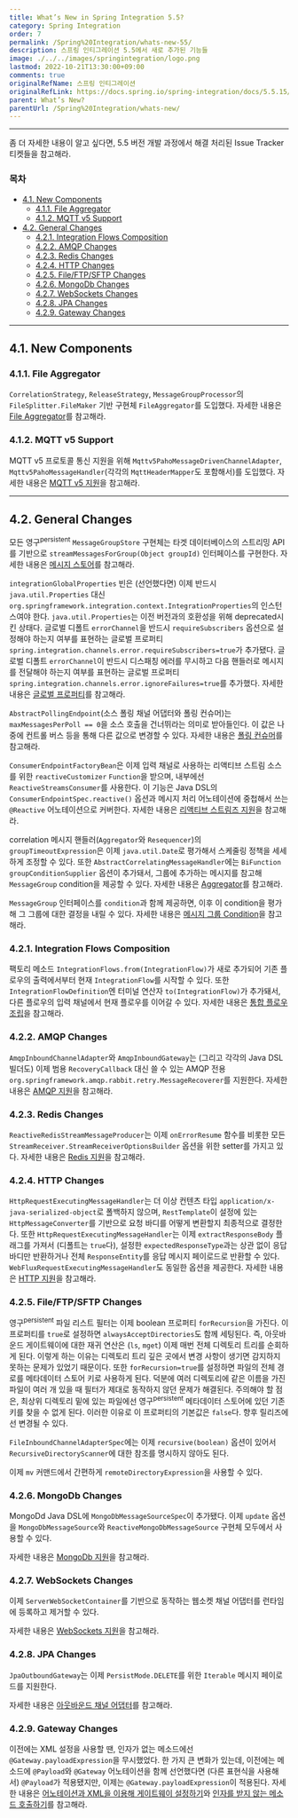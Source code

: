 ```yaml
---
title: What’s New in Spring Integration 5.5?
category: Spring Integration
order: 7
permalink: /Spring%20Integration/whats-new-55/
description: 스프링 인티그레이션 5.5에서 새로 추가된 기능들
image: ./../../images/springintegration/logo.png
lastmod: 2022-10-21T13:30:00+09:00
comments: true
originalRefName: 스프링 인티그레이션
originalRefLink: https://docs.spring.io/spring-integration/docs/5.5.15/reference/html/index-single.html#whats-new
parent: What’s New?
parentUrl: /Spring%20Integration/whats-new/
---
```


---

좀 더 자세한 내용이 알고 싶다면, 5.5 버전 개발 과정에서 해결 처리된 Issue Tracker 티켓들을 참고해라.

### 목차

- [4.1. New Components](#41-new-components)
  + [4.1.1. File Aggregator](#411-file-aggregator)
  + [4.1.2. MQTT v5 Support](#412-mqtt-v5-support)
- [4.2. General Changes](#42-general-changes)
  + [4.2.1. Integration Flows Composition](#421-integration-flows-composition)
  + [4.2.2. AMQP Changes](#422-amqp-changes)
  + [4.2.3. Redis Changes](#423-redis-changes)
  + [4.2.4. HTTP Changes](#424-http-changes)
  + [4.2.5. File/FTP/SFTP Changes](#425-fileftpsftp-changes)
  + [4.2.6. MongoDb Changes](#426-mongodb-changes)
  + [4.2.7. WebSockets Changes](#427-websockets-changes)
  + [4.2.8. JPA Changes](#428-jpa-changes)
  + [4.2.9. Gateway Changes](#429-gateway-changes)

---

## 4.1. New Components

### 4.1.1. File Aggregator

`CorrelationStrategy`, `ReleaseStrategy`, `MessageGroupProcessor`의 `FileSplitter.FileMaker` 기반 구현체 `FileAggregator`를 도입했다. 자세한 내용은 [File Aggregator](https://docs.spring.io/spring-integration/docs/5.5.15/reference/html/file.html#file-aggregator)를 참고해라.

### 4.1.2. MQTT v5 Support

MQTT v5 프로토콜 통신 지원을 위해 `Mqttv5PahoMessageDrivenChannelAdapter`, `Mqttv5PahoMessageHandler`(각각의 `MqttHeaderMapper`도 포함해서)를 도입했다. 자세한 내용은 [MQTT v5 지원](https://docs.spring.io/spring-integration/docs/5.5.15/reference/html/mqtt.html#mqtt-v5)을 참고해라.

---

## 4.2. General Changes

모든 영구<sup>persistent</sup> `MessageGroupStore` 구현체는 타겟 데이터베이스의 스트리밍 API를 기반으로 `streamMessagesForGroup(Object groupId)` 인터페이스를 구현한다. 자세한 내용은 [메시지 스토어](../system-management/#133-message-store)를 참고해라.

`integrationGlobalProperties` 빈은 (선언했다면) 이제 반드시 `java.util.Properties` 대신 `org.springframework.integration.context.IntegrationProperties`의 인스턴스여야 한다. `java.util.Properties`는 이전 버전과의 호환성을 위해 deprecated시킨 상태다. 글로벌 디폴트 `errorChannel`을 반드시 `requireSubscribers` 옵션으로 설정해야 하는지 여부를 표현하는 글로벌 프로퍼티 `spring.integration.channels.error.requireSubscribers=true`가 추가됐다. 글로벌 디폴트 `errorChannel`이 반드시 디스패칭 에러를 무시하고 다음 핸들러로 메시지를 전달해야 하는지 여부를 표현하는 글로벌 프로퍼티 `spring.integration.channels.error.ignoreFailures=true`를 추가했다. 자세한 내용은 [글로벌 프로퍼티](https://docs.spring.io/spring-integration/docs/5.5.15/reference/html/configuration.html#global-properties)를 참고해라.

`AbstractPollingEndpoint`(소스 폴링 채널 어댑터와 폴링 컨슈머)는 `maxMessagesPerPoll == 0`을 소스 호출을 건너뛰라는 의미로 받아들인다. 이 값은 나중에 컨트롤 버스 등을 통해 다른 값으로 변경할 수 있다. 자세한 내용은 [폴링 컨슈머](../messaging-endpoints/#1013-polling-consumer)를 참고해라.

`ConsumerEndpointFactoryBean`은 이제 입력 채널로 사용하는 리액티브 스트림 소스를 위한 `reactiveCustomizer` `Function`을 받으며, 내부에선 `ReactiveStreamsConsumer`를 사용한다. 이 기능은 Java DSL의 `ConsumerEndpointSpec.reactive()` 옵션과 메시지 처리 어노테이션에 중첩해서 쓰는 `@Reactive` 어노테이션으로 커버한다. 자세한 내용은 [리액티브 스트림즈 지원](../reactive-streams)을 참고해라.

correlation 메시지 핸들러(`Aggregator`와 `Resequencer`)의 `groupTimeoutExpression`은 이제 `java.util.Date`로 평가해서 스케줄링 정책을 세세하게 조정할 수 있다. 또한 `AbstractCorrelatingMessageHandler`에는 `BiFunction groupConditionSupplier` 옵션이 추가돼서, 그룹에 추가하는 메시지를 참고해 `MessageGroup` condition을 제공할 수 있다. 자세한 내용은 [Aggregator](../messaging-routing/#84-aggregator)를 참고해라.

`MessageGroup` 인터페이스를 `condition`과 함께 제공하면, 이후 이 condition을 평가해 그 그룹에 대한 결정을 내릴 수 있다. 자세한 내용은 [메시지 그룹 Condition](../system-management/#1333-message-group-condition)을 참고해라.

### 4.2.1. Integration Flows Composition

팩토리 메소드 `IntegrationFlows.from(IntegrationFlow)`가 새로 추가되어 기존 플로우의 출력에서부터 현재 `IntegrationFlow`를 시작할 수 있다. 또한 `IntegrationFlowDefinition`엔 터미널 연산자 `to(IntegrationFlow)`가 추가돼서, 다른 플로우의 입력 채널에서 현재 플로우를 이어갈 수 있다. 자세한 내용은 [통합 플로우 조립](../java-dsl/#1124-integration-flows-composition)을 참고해라.

### 4.2.2. AMQP Changes

`AmqpInboundChannelAdapter`와 `AmqpInboundGateway`는 (그리고 각각의 Java DSL 빌더도) 이제 범용 `RecoveryCallback` 대신 쓸 수 있는 AMQP 전용 `org.springframework.amqp.rabbit.retry.MessageRecoverer`를 지원한다. 자세한 내용은 [AMQP 지원](https://docs.spring.io/spring-integration/docs/5.5.15/reference/html/amqp.html#amqp)을 참고해라.

### 4.2.3. Redis Changes

`ReactiveRedisStreamMessageProducer`는 이제 `onErrorResume` 함수를 비롯한 모든 `StreamReceiver.StreamReceiverOptionsBuilder` 옵션을 위한 setter를 가지고 있다. 자세한 내용은 [Redis 지원](https://docs.spring.io/spring-integration/docs/5.5.15/reference/html/redis.html#redis)을 참고해라.

### 4.2.4. HTTP Changes

`HttpRequestExecutingMessageHandler`는 더 이상 컨텐츠 타입 `application/x-java-serialized-object`로 폴백하지 않으며, `RestTemplate`이 설정에 있는 `HttpMessageConverter`를 기반으로 요청 바디를 어떻게 변환할지 최종적으로 결정한다. 또한 `HttpRequestExecutingMessageHandler`는 이제 `extractResponseBody` 플래그를 가져서 (디폴트는 `true`다), 설정한 `expectedResponseType`과는 상관 없이 응답 바디만 반환하거나 전체 `ResponseEntity`를 응답 메시지 페이로드로 반환할 수 있다. `WebFluxRequestExecutingMessageHandler`도 동일한 옵션을 제공한다. 자세한 내용은 [HTTP 지원](https://docs.spring.io/spring-integration/docs/5.5.15/reference/html/http.html#http)을 참고해라.

### 4.2.5. File/FTP/SFTP Changes

영구<sup>persistent</sup> 파일 리스트 필터는 이제 boolean 프로퍼티 `forRecursion`을 가진다. 이 프로퍼티를 `true`로 설정하면 `alwaysAcceptDirectories`도 함께 세팅된다. 즉, 아웃바운드 게이트웨이에 대한 재귀 연산은 (`ls`, `mget`) 이제 매번 전체 디렉토리 트리를 순회하게 된다. 이렇게 하는 이유는 디렉토리 트리 깊은 곳에서 변경 사항이 생기면 감지하지 못하는 문제가 있었기 때문이다. 또한 `forRecursion=true`를 설정하면 파일의 전체 경로를 메타데이터 스토어 키로 사용하게 된다. 덕분에 여러 디렉토리에 같은 이름을 가진 파일이 여러 개 있을 때 필터가 제대로 동작하지 않던 문제가 해결된다. 주의해야 할 점은, 최상위 디렉토리 밑에 있는 파일에선 영구<sup>persistent</sup> 메타데이터 스토어에 있던 기존 키를 찾을 수 없게 된다. 이러한 이유로 이 프로퍼티의  기본값은 `false`다. 향후 릴리즈에선 변경될 수 있다.

`FileInboundChannelAdapterSpec`에는 이제 `recursive(boolean)` 옵션이 있어서  `RecursiveDirectoryScanner`에 대한 참조를 명시하지 않아도 된다.

이제 `mv` 커맨드에서 간편하게 `remoteDirectoryExpression`을 사용할 수 있다.

### 4.2.6. MongoDb Changes

MongoDd Java DSL에 `MongoDbMessageSourceSpec`이 추가됐다. 이제 `update` 옵션을 `MongoDbMessageSource`와 `ReactiveMongoDbMessageSource` 구현체 모두에서 사용할 수 있다.

자세한 내용은 [MongoDb 지원](https://docs.spring.io/spring-integration/docs/5.5.15/reference/html/mongodb.html#mongodb)을 참고해라.

### 4.2.7. WebSockets Changes

이제 `ServerWebSocketContainer`를 기반으로 동작하는 웹소켓 채널 어댑터를 런타임에 등록하고 제거할 수 있다.

자세한 내용은 [WebSockets 지원](https://docs.spring.io/spring-integration/docs/5.5.15/reference/html/web-sockets.html#web-sockets)을 참고해라.

### 4.2.8. JPA Changes

`JpaOutboundGateway`는 이제 `PersistMode.DELETE`를 위한 `Iterable` 메시지 페이로드를 지원한다.

자세한 내용은 [아웃바운드 채널 어댑터](https://docs.spring.io/spring-integration/docs/5.5.15/reference/html/jpa.html#jpa-outbound-channel-adapter)를 참고해라.

### 4.2.9. Gateway Changes

이전에는 XML 설정을 사용할 땐, 인자가 없는 메소드에선 `@Gateway.payloadExpression`을 무시했었다. 한 가지 큰 변화가 있는데, 이전에는 메소드에 `@Payload`와 `@Gateway` 어노테이션을 함께 선언했다면 (다른 표현식을 사용해서) `@Payload`가 적용됐지만, 이제는 `@Gateway.payloadExpression`이 적용된다. 자세한 내용은 [어노테이션과 XML을 이용해 게이트웨이 설정하기](../messaging-endpoints/#1044-gateway-configuration-with-annotations-and-xml)와 [인자를 받지 않는 메소드 호출하기](../messaging-endpoints/#1047-invoking-no-argument-methods)를 참고해라.